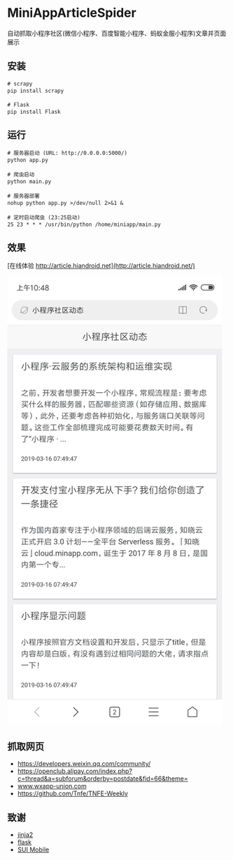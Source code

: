 # MiniAppArticleSpider
自动抓取小程序社区(微信小程序、百度智能小程序、蚂蚁金服小程序)文章并页面展示

## 安装
```
# scrapy
pip install scrapy

# Flask
pip install Flask
```

## 运行
```
# 服务器启动 (URL: http://0.0.0.0:5000/)
python app.py

# 爬虫启动
python main.py

# 服务器部署
nohup python app.py >/dev/null 2>&1 &

# 定时启动爬虫 (23:25启动)
25 23 * * * /usr/bin/python /home/miniapp/main.py
```

## 效果

[在线体验 http://article.hiandroid.net](http://article.hiandroid.net/) <br/>

![](./screenshot/s1.png)

## 抓取网页
- https://developers.weixin.qq.com/community/
- https://openclub.alipay.com/index.php?c=thread&a=subforum&orderby=postdate&fid=66&theme=
- www.wxapp-union.com
- https://github.com/Tnfe/TNFE-Weekly


## 致谢
- [jinja2](http://docs.jinkan.org/docs/jinja2/)
- [flask](http://docs.jinkan.org/docs/flask/patterns/templateinheritance.html#template-inheritance)
- [SUI Mobile](http://m.sui.taobao.org/getting-started/)
